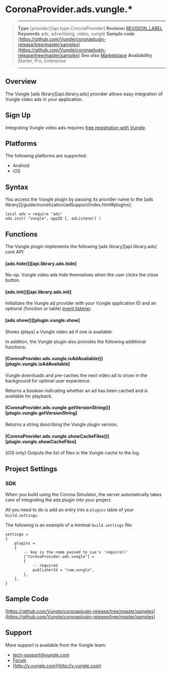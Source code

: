 # CoronaProvider.ads.vungle.*

> --------------------- ------------------------------------------------------------------------------------------
> __Type__              [provider][api.type.CoronaProvider]
> __Revision__          [REVISION_LABEL](REVISION_URL)
> __Keywords__          ads, advertising, video, vungle
> __Sample code__       [https://github.com/Vungle/coronaplugin-release/tree/master/samples](https://github.com/Vungle/coronaplugin-release/tree/master/samples)
> __See also__          [Marketplace](http://www.coronalabs.com/resources/plugins/)
> __Availability__      Starter, Pro, Enterprise
> --------------------- ------------------------------------------------------------------------------------------

## Overview

The Vungle [ads library][api.library.ads] provider allows easy integration of Vungle video ads in your application.

## Sign Up

Integrating Vungle video ads requires [free registration with Vungle](https://v.vungle.com/dashboard/signup).

## Platforms

The following platforms are supported:

* Android
* iOS

## Syntax

You access the Vungle plugin by passing its provider name to the [ads library][/guide/monetization/adSupport/index.html#plugins]:

	local ads = require "ads"
	ads.init( "vungle", appID [, adListener] )

## Functions

The Vungle plugin implements the following [ads library][api.library.ads] core API:

#### [ads.hide()][api.library.ads.hide]

No-op.  Vungle video ads hide themselves when the user clicks the close button.

#### [ads.init()][api.library.ads.init]

Initializes the Vungle ad provider with your Vungle application ID and an optional (function or table) 
[event listener](http://developer.coronalabs.com/content/events-and-listeners).

#### [ads.show()][plugin.vungle.show]

Shows (plays) a Vungle video ad if one is available.

In addition, the Vungle plugin also provides the following additional functions:

#### [CoronaProvider.ads.vungle.isAdAvailable()][plugin.vungle.isAdAvailable]

Vungle downloads and pre-caches the next video ad to show in the background for optimal user experience.  

Returns a boolean indicating whether an ad has been cached and is available for playback.

#### [CoronaProvider.ads.vungle.getVersionString()][plugin.vungle.getVersionString]

Returns a string describing the Vungle plugin version.

#### [CoronaProvider.ads.vungle.showCacheFiles()][plugin.vungle.showCacheFiles]

(iOS only) Outputs the list of files in the Vungle cache to the log.

## Project Settings

### SDK

When you build using the Corona Simulator, the server automatically takes care of integrating the ads plugin into your project.

All you need to do is add an entry into a `plugins` table of your `build.settings`.  

The following is an example of a minimal `build.settings` file:

``````
settings =
{
	plugins =
	{
		-- key is the name passed to Lua's 'require()'
		["CoronaProvider.ads.vungle"] =
		{
			-- required
			publisherId = "com.vungle",
		},
	},		
}
``````

## Sample Code

[https://github.com/Vungle/coronaplugin-release/tree/master/samples](https://github.com/Vungle/coronaplugin-release/tree/master/samples)

## Support

More support is available from the Vungle team:

* [tech-support@vungle.com](tech-support@vungle.com)
* [Forum](http://forums.coronalabs.com/forum/612-vungle/)
* [http://v.vungle.com](http://v.vungle.com)